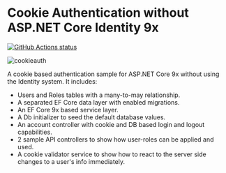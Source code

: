Cookie Authentication without ASP.NET Core Identity 9x
===========

<p>
  <a href="https://github.com/VahidN/ASPNETCore2CookieAuthentication">
     <img alt="GitHub Actions status" src="https://github.com/VahidN/ASPNETCore2CookieAuthentication/workflows/.NET%20Core%20Build/badge.svg">
  </a>
</p>


![cookieauth](/src/ASPNETCore2CookieAuthentication.WebApp/wwwroot/images/cookieauth.png)

A cookie based authentication sample for ASP.NET Core 9x without using the Identity system. It includes:

- Users and Roles tables with a many-to-may relationship.
- A separated EF Core data layer with enabled migrations.
- An EF Core 9x based service layer.
- A Db initializer to seed the default database values.
- An account controller with cookie and DB based login and logout capabilities.
- 2 sample API controllers to show how user-roles can be applied and used.
- A cookie validator service to show how to react to the server side changes to a user's info immediately.